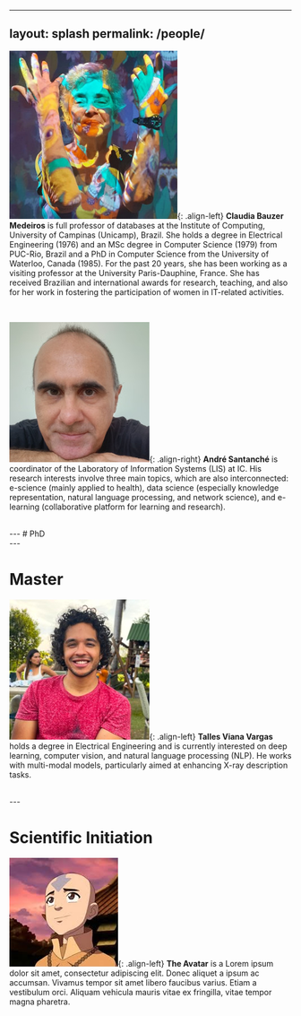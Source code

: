 <!-- 
  1. Imagens sejam limitadas a 250px x 250px
 -->

---
layout: splash
permalink: /people/
---

![Claudia Bauzer Medeiros](images/claudia-bauzer-medeiros.jpg){: .align-left} **Claudia Bauzer Medeiros** is full professor of databases at the Institute of Computing, University of Campinas (Unicamp), Brazil. She holds a degree in Electrical Engineering (1976) and an MSc degree in Computer Science (1979) from PUC-Rio, Brazil and a PhD in Computer Science from the University of Waterloo, Canada (1985). For the past 20 years, she has been working as a visiting professor at the University Paris-Dauphine, France. She has received Brazilian and international awards for research, teaching, and also for her work in fostering the participation of women in IT-related activities.

<br>

![André Santanché](images/andre-santanche.jpg){: .align-right} **André Santanché** is coordinator of the Laboratory of Information Systems (LIS) at IC. His research interests involve three main topics, which are also interconnected: e-science (mainly applied to health), data science (especially knowledge representation, natural language processing, and network science), and e-learning (collaborative platform for learning and research).


<br clear="all">
---
# PhD

<br clear="all">
---

# Master

![Talles Viana Vargas](images/talles-viana-vargas.jpg){: .align-left} **Talles Viana Vargas** holds a degree in Electrical Engineering and is currently interested on deep learning, computer vision, and natural language processing (NLP). He works with multi-modal models, particularly aimed at enhancing X-ray description tasks.

<br clear="all">
---

# Scientific Initiation

![Lorem Ipsum Person](images/avatar.jpeg){: .align-left} **The Avatar** is a Lorem ipsum dolor sit amet, consectetur adipiscing elit. Donec aliquet a ipsum ac accumsan. Vivamus tempor sit amet libero faucibus varius. Etiam a vestibulum orci. Aliquam vehicula mauris vitae ex fringilla, vitae tempor magna pharetra.
